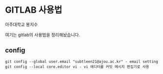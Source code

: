 # GITLAB 사용법

아주대학교
봉지수

여기는 gitlab의 사용법을 정리해놨습니다.

## config

```
git config --global user.email "subtleen21@ajou.ac.kr" - email setting
git config --local core.editor vi - vi 에디터를 커밋 메시지 편집기로 사용
```
